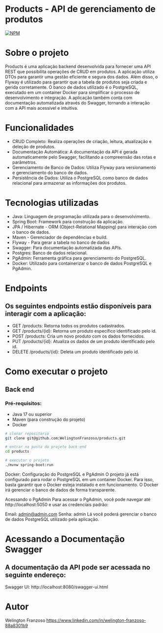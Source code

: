 # Products - API de gerenciamento de produtos

[![NPM](https://img.shields.io/npm/l/react)](https://github.com/WelingtonFranzoso/franzoso-agregador-de-investimentos/blob/main/LICENSE) 


# Sobre o projeto

Products é uma aplicação backend desenvolvida para fornecer uma API REST que possibilita operações de CRUD em produtos. A aplicação utiliza DTOs para garantir uma gestão eficiente e segura dos dados. Além disso, o Flyway é utilizado para garantir que a tabela de produtos seja criada e gerida corretamente.
O banco de dados utilizado é o PostgreSQL, executado em um container Docker para simplificar o processo de desenvolvimento e integração. A aplicação também conta com documentação automatizada através do Swagger, tornando a interação com a API mais acessível e intuitiva.

# Funcionalidades
- CRUD Completo: Realiza operações de criação, leitura, atualização e deleção de produtos.
- Documentação Automática: A documentação da API é gerada automaticamente pelo Swagger, facilitando a compreensão das rotas e parâmetros.
- Gerenciamento de Banco de Dados: Utiliza Flyway para versionamento e gerenciamento do banco de dados.
- Persistência de Dados: Utiliza o PostgreSQL como banco de dados relacional para armazenar as informações dos produtos.

# Tecnologias utilizadas
- Java: Linguagem de programação utilizada para o desenvolvimento.
- Spring Boot: Framework para construção da aplicação.
- JPA / Hibernate - ORM (Object-Relational Mapping) para interação com o banco de dados.
- Maven - Gerenciador de dependências e build.
- Flyway - Para gerar a tabela no banco de dados
- Swagger: Para documentação automatizada das APIs.
- Postgres: Banco de dados relacional.
- PgAdmin: Ferramenta gráfica para gerenciamento do PostgreSQL.
- Docker: Utilizado para containerizar o banco de dados PostgreSQL e PgAdmin.

# Endpoints
## Os seguintes endpoints estão disponíveis para interagir com a aplicação:
- GET /products: Retorna todos os produtos cadastrados.
- GET /products/{id}: Retorna um produto específico identificado pelo id.
- POST /products: Cria um novo produto com os dados fornecidos. 
- PUT /products/{id}: Atualiza os dados de um produto identificado pelo id.
- DELETE /products/{id}: Deleta um produto identificado pelo id.

# Como executar o projeto
## Back end
### Pré-requisitos: 
- Java 17 ou superior
- Maven (para construção do projeto)
- Docker

```bash
# clonar repositório
git clone git@github.com:WelingtonFranzoso/products.git

# entrar na pasta do projeto back end
cd products

# executar o projeto
./mvnw spring-boot:run
```

Docker: Configuração do PostgreSQL e PgAdmin
O projeto já está configurado para rodar o PostgreSQL em um container Docker. Para isso, basta garantir que o Docker esteja instalado e em funcionamento. O Docker irá gerenciar o banco de dados de forma transparente.

Acessando o PgAdmin
Para acessar o PgAdmin, você pode navegar até http://localhost:5050 e usar as credenciais padrão:

Email: admin@admin.com
Senha: admin
Lá você poderá gerenciar o banco de dados PostgreSQL utilizado pela aplicação.

# Acessando a Documentação Swagger
## A documentação da API pode ser acessada no seguinte endereço:

Swagger UI: http://localhost:8080/swagger-ui.html

# Autor

Welington Franzoso
https://www.linkedin.com/in/welington-franzoso-88a8301b9
